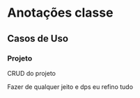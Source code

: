 # Anotações classe 


## Casos de Uso
### Projeto

CRUD do projeto


Fazer de qualquer jeito e dps eu refino tudo
